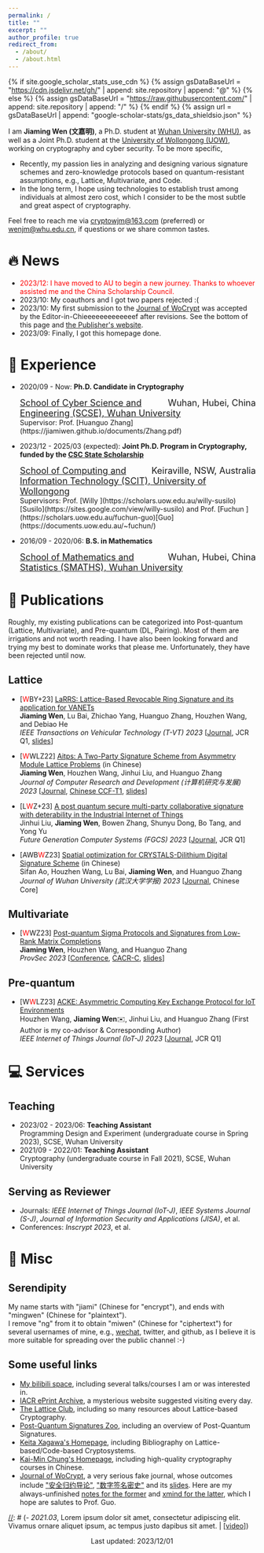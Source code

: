 ```yaml
---
permalink: /
title: ""
excerpt: ""
author_profile: true
redirect_from: 
  - /about/
  - /about.html
---
```


{% if site.google_scholar_stats_use_cdn %}
{% assign gsDataBaseUrl = "https://cdn.jsdelivr.net/gh/" | append: site.repository | append: "@" %}
{% else %}
{% assign gsDataBaseUrl = "https://raw.githubusercontent.com/" | append: site.repository | append: "/" %}
{% endif %}
{% assign url = gsDataBaseUrl | append: "google-scholar-stats/gs_data_shieldsio.json" %}

<span class='anchor' id='about-me'></span>

[//]: # (# 🥷 About Me 📖 📝 📧 🖖)

I am **Jiaming Wen (文嘉明)**, a Ph.D. student at [Wuhan University (WHU)](https://whu.edu.cn/), as well as a Joint Ph.D. student at the [University of Wollongong (UOW)](http://uow.edu.au/), working on cryptography and cyber security. To be more specific,
- Recently, my passion lies in analyzing and designing various signature schemes and zero-knowledge protocols based on quantum-resistant assumptions, e.g., Lattice, Multivariate, and Code.
- In the long term, I hope using technologies to establish trust among individuals at almost zero cost, which I consider to be the most subtle and great aspect of cryptography.

Feel free to reach me via <cryptowjm@163.com> (preferred) or <wenjm@whu.edu.cn>, if questions or we share common tastes.

# 🔥 News
- <font color=Red>2023/12: I have moved to AU to begin a new journey. Thanks to whoever assisted me and the China Scholarship Council.</font>
- 2023/10: My coauthors and I got two papers rejected :(
- 2023/10: My first submission to the [Journal of WoCrypt](https://documents.uow.edu.au/~fuchun/jow.html) was accepted by the Editor-in-Chieeeeeeeeeeeeef after revisions. See the bottom of this page and [the Publisher's website](https://documents.uow.edu.au/~fuchun/methodology.html).
- 2023/09: Finally, I got this homepage done.

# 🏃 Experience
- 2020/09 - Now: **Ph.D. Candidate in Cryptography**
  <div style="font-size:18px"><span style="float:right">Wuhan, Hubei, China</span><a href="https://cse.whu.edu.cn/" title="School of Cyber Science and Engineering (SCSE), Wuhan University"> School of Cyber Science and Engineering (SCSE), Wuhan University</a> </div>
  Supervisor: Prof. [Huanguo Zhang](https://jiamiwen.github.io/documents/Zhang.pdf)

- 2023/12 - 2025/03 (expected): **Joint Ph.D. Program in Cryptography, funded by the [CSC State Scholarship](https://www.csc.edu.cn/chuguo)**
  <div style="font-size:18px"><span style="float:right">Keiraville, NSW, Australia</span><a href="https://www.uow.edu.au/engineering-information-sciences/schools-entities/scit/" title="School of Computing and Information Technology (SCIT), University of Wollongong"> School of Computing and Information Technology (SCIT), University of Wollongong</a> </div>
  Supervisors: Prof. [Willy ](https://scholars.uow.edu.au/willy-susilo)[Susilo](https://sites.google.com/view/willy-susilo) and Prof. [Fuchun ](https://scholars.uow.edu.au/fuchun-guo)[Guo](https://documents.uow.edu.au/~fuchun/)

- 2016/09 - 2020/06: **B.S. in Mathematics**
  <div style="font-size:18px"><span style="float:right">Wuhan, Hubei, China</span><a href="http://maths.whu.edu.cn/" title="School of Mathematics and Statistics (SMATHS), Wuhan University"> School of Mathematics and Statistics (SMATHS), Wuhan University</a> </div>

# 📜 Publications
Roughly, my existing publications can be categorized into Post-quantum (Lattice, Multivariate), and Pre-quantum (DL, Pairing). Most of them are irrigations and not worth reading. I have also been looking forward and trying my best to dominate works that please me. Unfortunately, they have been rejected until now.
## Lattice
- [<font color=Red>W</font>BY+23] [LaRRS: Lattice-Based Revocable Ring Signature and its application for VANETs](https://ieeexplore.ieee.org/document/10219003)
  <br> **Jiaming Wen**, Lu Bai, Zhichao Yang, Huanguo Zhang, Houzhen Wang, and Debiao He
  <br> *IEEE Transactions on Vehicular Technology (T-VT) 2023* [[Journal](https://vtsociety.org/publication/ieee-transactions-vehicular-technology), JCR Q1, [slides](https://jiamiwen.github.io/documents/larrs-slides.pdf)]
  
- [<font color=Red>W</font>WLZ22] [Aitps: A Two-Party Signature Scheme from Asymmetry Module Lattice Problems](https://crad.ict.ac.cn/cn/article/doi/10.7544/issn1000-1239.202220533) (in Chinese)
  <br> **Jiaming Wen**, Houzhen Wang, Jinhui Liu, and Huanguo Zhang
  <br> *Journal of Computer Research and Development (计算机研究与发展) 2023* [[Journal](https://crad.ict.ac.cn/), [Chinese CCF-T1](https://www.ccf.org.cn/ccftjgjxskwml/), [slides](https://jiamiwen.github.io/documents/aitps-slides.pdf)]
  
- [L<font color=Red>W</font>Z+23] [A post quantum secure multi-party collaborative signature with deterability in the Industrial Internet of Things](https://www.sciencedirect.com/science/article/pii/S0167739X22003983?via%3Dihub)
  <br> Jinhui Liu, **Jiaming Wen**, Bowen Zhang, Shunyu Dong, Bo Tang, and Yong Yu
  <br> *Future Generation Computer Systems (FGCS) 2023* [[Journal](https://www.sciencedirect.com/journal/future-generation-computer-systems), JCR Q1]

- [AWB<font color=Red>W</font>Z23] [Spatial optimization for CRYSTALS-Dilithium Digital Signature Scheme](http://xblx.whu.edu.cn/zh/article/doi/10.14188/j.1671-8836.2022.0199/) (in Chinese)
  <br> Sifan Ao, Houzhen Wang, Lu Bai, **Jiaming Wen**, and Huanguo Zhang
  <br> *Journal of Wuhan University (武汉大学学报) 2023* [[Journal](http://xblx.whu.edu.cn/), Chinese Core]

## Multivariate
- [<font color=Red>W</font>WZ23] [Post-quantum Sigma Protocols and Signatures from Low-Rank Matrix Completions](https://link.springer.com/chapter/10.1007/978-3-031-45513-1_11)
  <br> **Jiaming Wen**, Houzhen Wang, and Huanguo Zhang
  <br> *ProvSec 2023* [[Conference](https://provsec2023.github.io/ProvSec2023/#), [CACR-C](https://www.cacrnet.org.cn/site/content/1290.html), [slides](https://jiamiwen.github.io/documents/lrmc-slides.pdf)]

  
## Pre-quantum
- [W<font color=Red>W</font>LZ23] [ACKE: Asymmetric Computing Key Exchange Protocol for IoT Environments](https://ieeexplore.ieee.org/document/10131978)
  <br> Houzhen Wang, **Jiaming Wen**✉️, Jinhui Liu, and Huanguo Zhang (First Author is my co-advisor & Corresponding Author)
  <br> *IEEE Internet of Things Journal (IoT-J) 2023* [[Journal](https://ieee-iotj.org/), JCR Q1]




[//]: # (# 🎖 Selected Honors and Awards)

# 💻 Services
## Teaching
- 2023/02 - 2023/06: **Teaching Assistant**
  <br>Programming Design and Experiment (undergraduate course in Spring 2023), SCSE, Wuhan University
- 2021/09 - 2022/01: **Teaching Assistant**
  <br>Cryptography (undergraduate course in Fall 2021), SCSE, Wuhan University

## Serving as Reviewer
- Journals: *IEEE Internet of Things Journal (IoT-J)*, *IEEE Systems Journal (S-J)*, *Journal of Information Security and Applications (JISA)*, et al.
- Conferences: *Inscrypt 2023*, et al.

# 🧰 Misc
## Serendipity
My name starts with "jiami" (Chinese for "encrypt"), and ends with "mingwen" (Chinese for "plaintext"). 
<br>I remove "ng" from it to obtain "miwen" (Chinese for "ciphertext") for several usernames of mine, e.g., [wechat](https://jiamiwen.github.io/images/wechat.jpg), twitter, and github, as I believe it is more suitable for spreading over the public channel :-)
## Some useful links
- [My bilibili space](https://space.bilibili.com/59630141), including several talks/courses I am or was interested in.
- [IACR ePrint Archive](https://eprint.iacr.org/), a mysterious website suggested visiting every day.
- [The Lattice Club](https://thelatticeclub.com/), including so many resources about Lattice-based Cryptography.
- [Post-Quantum Signatures Zoo](https://pqshield.github.io/nist-sigs-zoo/), including an overview of Post-Quantum Signatures.
- [Keita Xagawa's Homepage](https://xagawa.net/), including Bibliography on Lattice-based/Code-based Cryptosystems.
- [Kai-Min Chung's Homepage](https://homepage.iis.sinica.edu.tw/~kmchung/), including high-quality cryptography courses in Chinese.
- [Journal of WoCrypt](https://documents.uow.edu.au/~fuchun/jow.html), a very serious fake journal, whose outcomes include ["安全归约导论"](https://documents.uow.edu.au/~fuchun/book.html), ["数字签名密史"](https://documents.uow.edu.au/~fuchun/cryptologic-history.html) and its [slides](https://documents.uow.edu.au/~fuchun/methodology.html). Here are my always-unfinished [notes for the former](https://jiamiwen.github.io/documents/notes.pdf) and [xmind for the latter](https://jiamiwen.github.io/documents/xmind.pdf), which I hope are salutes to Prof. Guo. 


[//]: # (# 💬 Invited Talks)
[//]: # (- *2021.06*, Lorem ipsum dolor sit amet, consectetur adipiscing elit. Vivamus ornare aliquet ipsum, ac tempus justo dapibus sit amet. )
[//]: # (- *2021.03*, Lorem ipsum dolor sit amet, consectetur adipiscing elit. Vivamus ornare aliquet ipsum, ac tempus justo dapibus sit amet.  \| [\[video\]](https://github.com/))


<p style="text-align:center">Last updated: 2023/12/01 </p>
